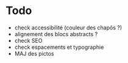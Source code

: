 # Todo

- check accessibilité (couleur des chapôs ?)
- alignement des blocs abstracts ?
- check SEO
- check espacements et typographie
- MAJ des pictos
